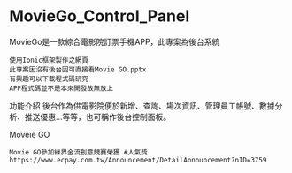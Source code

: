 # MovieGo_Control_Panel
MovieGo是一款綜合電影院訂票手機APP，此專案為後台系統

    使用Ionic框架製作之網頁
    此專案因沒有後台固可直接看Movie GO.pptx
    有興趣可以下載程式碼研究
    APP程式碼並不是本來開發故無放上
	
功能介紹
    後台作為供電影院便於新增、查詢、場次資訊、管理員工帳號、數據分析、推送優惠...等等，也可稱作後台控制面板。

	
Moveie GO

	Movie GO參加綠界金流創意競賽榮獲 #人氣獎
	https://www.ecpay.com.tw/Announcement/DetailAnnouncement?nID=3759

